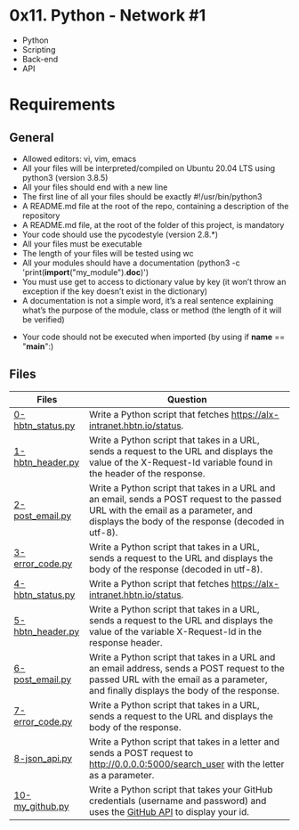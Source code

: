 # 0x11. Python - Network #1
- Python
- Scripting
- Back-end
- API

# Requirements
## General
- Allowed editors: vi, vim, emacs
- All your files will be interpreted/compiled on Ubuntu 20.04 LTS using python3 (version 3.8.5)
- All your files should end with a new line
- The first line of all your files should be exactly #!/usr/bin/python3
- A README.md file at the root of the repo, containing a description of the repository
- A README.md file, at the root of the folder of this project, is mandatory
- Your code should use the pycodestyle (version 2.8.*)
- All your files must be executable
- The length of your files will be tested using wc
- All your modules should have a documentation (python3 -c 'print(__import__("my_module").__doc__)')
- You must use get to access to dictionary value by key (it won’t throw an exception if the key doesn’t exist in the dictionary)
- A documentation is not a simple word, it’s a real sentence explaining what’s the purpose of the module, class or method (the length of it will be verified)
* Your code should not be executed when imported (by using if __name__ == "__main__":)

## Files

| Files  | Question |
| ---  | --- |
|[0-hbtn_status.py](0-hbtn_status.py)|Write a Python script that fetches https://alx-intranet.hbtn.io/status.|
|[1-hbtn_header.py](1-hbtn_header.py)|Write a Python script that takes in a URL, sends a request to the URL and displays the value of the X-Request-Id variable found in the header of the response.|
|[2-post_email.py](2-post_email.py)|Write a Python script that takes in a URL and an email, sends a POST request to the passed URL with the email as a parameter, and displays the body of the response (decoded in utf-8).|
|[3-error_code.py](3-error_code.py)|Write a Python script that takes in a URL, sends a request to the URL and displays the body of the response (decoded in utf-8).|
|[4-hbtn_status.py](4-hbtn_status.py)|Write a Python script that fetches https://alx-intranet.hbtn.io/status.|
|[5-hbtn_header.py](5-hbtn_header.py)|Write a Python script that takes in a URL, sends a request to the URL and displays the value of the variable X-Request-Id in the response header.|
|[6-post_email.py](6-post_email.py)|Write a Python script that takes in a URL and an email address, sends a POST request to the passed URL with the email as a parameter, and finally displays the body of the response.|
|[7-error_code.py](7-error_code.py)|Write a Python script that takes in a URL, sends a request to the URL and displays the body of the response.|
|[8-json_api.py](8-json_api.py)|Write a Python script that takes in a letter and sends a POST request to http://0.0.0.0:5000/search_user with the letter as a parameter.|
|[10-my_github.py](10-my_github.py)|Write a Python script that takes your GitHub credentials (username and password) and uses the [GitHub API](https://intranet.alxswe.com/rltoken/LjPfW9hW_55YwijGVofyTQ) to display your id.|
